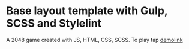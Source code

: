 # Base layout template with Gulp, SCSS and Stylelint
A 2048 game created with JS, HTML, CSS, SCSS.
To play tap [demolink](https://victorgri.github.io/2048__game/)
